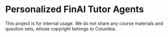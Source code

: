 # Personalized FinAI Tutor Agents
This project is for internal usage. We do not share any course materials and question sets, whose copyright belongs to Columbia.
